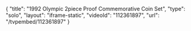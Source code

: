 {
    "title": "1992 Olympic 2piece Proof Commemorative Coin Set",
    "type": "solo",
    "layout": "iframe-static",
    "videoId": "112361897",
    "url": "\/tvpembed\/112361897"
}
